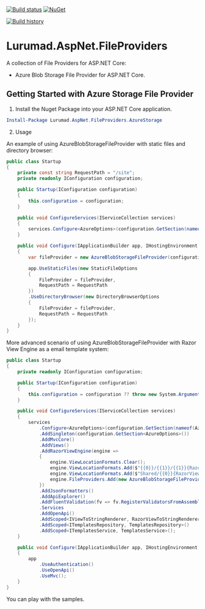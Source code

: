 [![Build status](https://ci.appveyor.com/api/projects/status/74qic5p9f6vvjwdv?svg=true)](https://ci.appveyor.com/project/lurumad/aspnetfileproviders) [![NuGet](https://img.shields.io/nuget/v/Lurumad.AspNet.FileProviders.AzureStorage.svg)](https://www.nuget.org/packages/Lurumad.AspNet.FileProviders.AzureStorage/)

[![Build history](https://buildstats.info/appveyor/chart/lurumad/aspnetfileproviders)](https://ci.appveyor.com/project/lurumad/aspnetfileproviders/history)

# Lurumad.AspNet.FileProviders

A collection of File Providers for ASP.NET Core:

- Azure Blob Storage File Provider for ASP.NET Core.

## Getting Started with Azure Storage File Provider

1. Install the Nuget Package into your ASP.NET Core application.

``` PowerShell
Install-Package Lurumad.AspNet.FileProviders.AzureStorage
```

2. Usage

An example of using AzureBlobStorageFileProvider with static files and directory browser:

```csharp
public class Startup
{
    private const string RequestPath = "/site";
    private readonly IConfiguration configuration;

    public Startup(IConfiguration configuration)
    {
        this.configuration = configuration;
    }

    public void ConfigureServices(IServiceCollection services)
    {
        services.Configure<AzureOptions>(configuration.GetSection(nameof(AzureOptions)));
    }

    public void Configure(IApplicationBuilder app, IHostingEnvironment env)
    {
        var fileProvider = new AzureBlobStorageFileProvider(configuration.GetSection<AzureOptions>());

        app.UseStaticFiles(new StaticFileOptions
        {
            FileProvider = fileProvider,
            RequestPath = RequestPath
        })
        .UseDirectoryBrowser(new DirectoryBrowserOptions
        {
            FileProvider = fileProvider,
            RequestPath = RequestPath
        });
    }
}
```

More advanced scenario of using AzureBlobStorageFileProvider with Razor View Engine as a email template system:

```csharp
public class Startup
{
    private readonly IConfiguration configuration;

    public Startup(IConfiguration configuration)
    {
        this.configuration = configuration ?? throw new System.ArgumentNullException(nameof(configuration));
    }

    public void ConfigureServices(IServiceCollection services)
    {
        services
            .Configure<AzureOptions>(configuration.GetSection(nameof(AzureOptions)))
            .AddSingleton(configuration.GetSection<AzureOptions>())
            .AddMvcCore()
            .AddViews()
            .AddRazorViewEngine(engine =>
            {
                engine.ViewLocationFormats.Clear();
                engine.ViewLocationFormats.Add($"{{0}}/{{1}}/{{1}}{RazorViewEngine.ViewExtension}");
                engine.ViewLocationFormats.Add($"Shared/{{0}}{RazorViewEngine.ViewExtension}");
                engine.FileProviders.Add(new AzureBlobStorageFileProvider(configuration.GetSection<AzureOptions>()));
            })
            .AddJsonFormatters()
            .AddApiExplorer()
            .AddFluentValidation(fv => fv.RegisterValidatorsFromAssemblyContaining<TemplateCreateValidator>())
            .Services
            .AddOpenApi()
            .AddScoped<IViewToStringRenderer, RazorViewToStringRenderer>()
            .AddScoped<ITemplatesRepository, TemplatesRepository>()
            .AddScoped<ITemplatesService, TemplatesService>();
    }

    public void Configure(IApplicationBuilder app, IHostingEnvironment env)
    {
        app
            .UseAuthentication()
            .UseOpenApi()
            .UseMvc();
    }
}
```

You can play with the samples.
